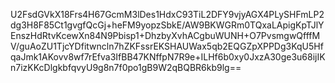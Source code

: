 U2FsdGVkX18Frs4H67GcmM3lDes1HdxC93TiL2DFY9vjyAGX4PLySHFmLP2dg3H8F85Ct1gvgfQcGj+heFM9yopzSbkE/AW9BKWGRm0TQxaLApigKpTJlYEnszHdRtvKcewXn84N9Pbisp1+DhzbyXvhACgbuWUNH+O7PvsmgwQfffMV/guAoZU1TjcYDfitwncln7hZKFssrEKSHAUWax5qb2EQGZpXPPDg3KqU5HfqaJmk1AKovv8wf7rEfva3IfBB47KNffpN7R9e+ILHf6b0xy0JxzA30ge3u68ijIKn7izKKcDlgkbfqvyU9g8n7f0po1gB9W2qBQBR6kb9lg==
